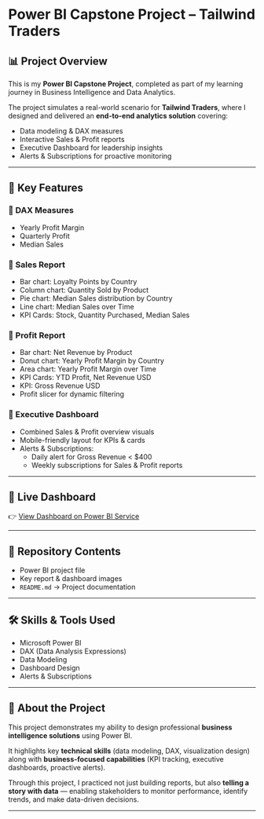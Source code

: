 # Power BI Capstone Project – Tailwind Traders  

## 📊 Project Overview  
This is my **Power BI Capstone Project**, completed as part of my learning journey in Business Intelligence and Data Analytics.  

The project simulates a real-world scenario for **Tailwind Traders**, where I designed and delivered an **end-to-end analytics solution** covering:  
- Data modeling & DAX measures  
- Interactive Sales & Profit reports  
- Executive Dashboard for leadership insights  
- Alerts & Subscriptions for proactive monitoring  

---

## 🚀 Key Features  

### 🔹 DAX Measures  
- Yearly Profit Margin  
- Quarterly Profit  
- Median Sales  

### 🔹 Sales Report  
- Bar chart: Loyalty Points by Country  
- Column chart: Quantity Sold by Product  
- Pie chart: Median Sales distribution by Country  
- Line chart: Median Sales over Time  
- KPI Cards: Stock, Quantity Purchased, Median Sales  

### 🔹 Profit Report  
- Bar chart: Net Revenue by Product  
- Donut chart: Yearly Profit Margin by Country  
- Area chart: Yearly Profit Margin over Time  
- KPI Cards: YTD Profit, Net Revenue USD  
- KPI: Gross Revenue USD  
- Profit slicer for dynamic filtering  

### 🔹 Executive Dashboard  
- Combined Sales & Profit overview visuals  
- Mobile-friendly layout for KPIs & cards  
- Alerts & Subscriptions:  
  - Daily alert for Gross Revenue < $400  
  - Weekly subscriptions for Sales & Profit reports  

---


## 🔗 Live Dashboard  
👉 [View Dashboard on Power BI Service](https://app.powerbi.com/groups/me/dashboards/5e419502-c730-4c70-80fa-0b614af09a11?ctid=742c2591-9d96-46ac-b4a0-ef352e80dbfd&pbi_source=linkShare)  

---

## 📂 Repository Contents  
- Power BI project file  
- Key report & dashboard images  
- `README.md` → Project documentation  

---

## 🛠️ Skills & Tools Used  
- Microsoft Power BI  
- DAX (Data Analysis Expressions)  
- Data Modeling  
- Dashboard Design  
- Alerts & Subscriptions  

---

## 📌 About the Project  
This project demonstrates my ability to design professional **business intelligence solutions** using Power BI.  

It highlights key **technical skills** (data modeling, DAX, visualization design) along with **business-focused capabilities** (KPI tracking, executive dashboards, proactive alerts).  

Through this project, I practiced not just building reports, but also **telling a story with data** — enabling stakeholders to monitor performance, identify trends, and make data-driven decisions.  

---
